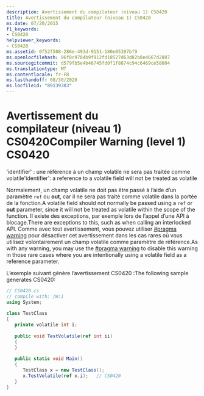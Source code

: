 ```yaml
---
description: Avertissement du compilateur (niveau 1) CS0420
title: Avertissement du compilateur (niveau 1) CS0420
ms.date: 07/20/2015
f1_keywords:
- CS0420
helpviewer_keywords:
- CS0420
ms.assetid: 0f52f508-286e-493d-9151-180e05397bf9
ms.openlocfilehash: 96f8c9784b9f912fd18527d63d82b8e4667d2887
ms.sourcegitcommit: d579fb5e4b46745fd0f1f8874c94c6469ce58604
ms.translationtype: MT
ms.contentlocale: fr-FR
ms.lasthandoff: 08/30/2020
ms.locfileid: "89139383"
---
```

# <a name="compiler-warning-level-1-cs0420"></a><span data-ttu-id="e460b-103">Avertissement du compilateur (niveau 1) CS0420</span><span class="sxs-lookup"><span data-stu-id="e460b-103">Compiler Warning (level 1) CS0420</span></span>
<span data-ttu-id="e460b-104">'identifier' : une référence à un champ volatile ne sera pas traitée comme volatile</span><span class="sxs-lookup"><span data-stu-id="e460b-104">'identifier': a reference to a volatile field will not be treated as volatile</span></span>  
  
 <span data-ttu-id="e460b-105">Normalement, un champ volatile ne doit pas être passé à l’aide d’un paramètre `ref` ou **out**, car il ne sera pas traité comme volatile dans la portée de la fonction.</span><span class="sxs-lookup"><span data-stu-id="e460b-105">A volatile field should not normally be passed using a `ref` or **out** parameter, since it will not be treated as volatile within the scope of the function.</span></span> <span data-ttu-id="e460b-106">Il existe des exceptions, par exemple lors de l’appel d’une API à blocage.</span><span class="sxs-lookup"><span data-stu-id="e460b-106">There are exceptions to this, such as when calling an interlocked API.</span></span> <span data-ttu-id="e460b-107">Comme avec tout avertissement, vous pouvez utiliser [#pragma warning](../preprocessor-directives/preprocessor-pragma-warning.md) pour désactiver cet avertissement dans les cas rares où vous utilisez volontairement un champ volatile comme paramètre de référence.</span><span class="sxs-lookup"><span data-stu-id="e460b-107">As with any warning, you may use the [#pragma warning](../preprocessor-directives/preprocessor-pragma-warning.md) to disable this warning in those rare cases where you are intentionally using a volatile field as a reference parameter.</span></span>  
  
 <span data-ttu-id="e460b-108">L’exemple suivant génère l’avertissement CS0420 :</span><span class="sxs-lookup"><span data-stu-id="e460b-108">The following sample generates CS0420:</span></span>  
  
```csharp  
// CS0420.cs  
// compile with: /W:1  
using System;  
  
class TestClass  
{  
   private volatile int i;  
  
   public void TestVolatile(ref int ii)  
   {  
   }  
  
   public static void Main()  
   {  
      TestClass x = new TestClass();  
      x.TestVolatile(ref x.i);   // CS0420
   }  
}  
```
